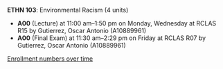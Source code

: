 **ETHN 103**: Environmental Racism (4 units)

- **A00** (Lecture) at 11:00 am–1:50 pm on Monday, Wednesday at RCLAS R15 by Gutierrez, Oscar Antonio (A10889961)
- **A00** (Final Exam) at 11:30 am–2:29 pm on Friday at RCLAS R07 by Gutierrez, Oscar Antonio (A10889961)

[Enrollment numbers over time](./ETHN103.tsv)
